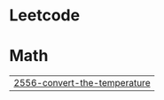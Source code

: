# Leetcode


# Math
|  |
| ------- |
| [2556-convert-the-temperature](https://github.com/PhalgunAmancha/Leetcode/tree/master/2556-convert-the-temperature) |